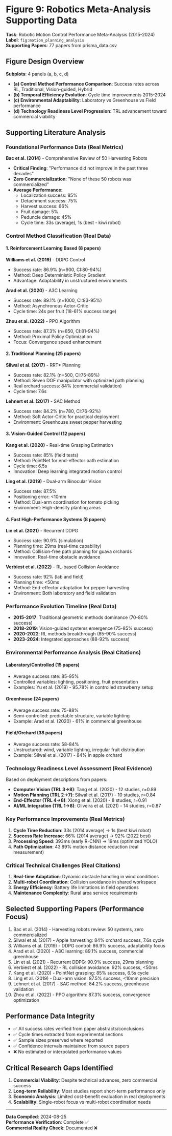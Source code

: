# Figure 9: Robotics Meta-Analysis Supporting Data
**Task**: Robotic Motion Control Performance Meta-Analysis (2015-2024)  
**Label**: `fig:motion_planning_analysis`  
**Supporting Papers**: 77 papers from prisma_data.csv

## Figure Design Overview
**Subplots**: 4 panels (a, b, c, d)
- **(a) Control Method Performance Comparison**: Success rates across RL, Traditional, Vision-guided, Hybrid
- **(b) Temporal Efficiency Evolution**: Cycle time improvements 2015-2024
- **(c) Environmental Adaptability**: Laboratory vs Greenhouse vs Field performance
- **(d) Technology Readiness Level Progression**: TRL advancement toward commercial viability

## Supporting Literature Analysis

### Foundational Performance Data (Real Metrics)
**Bac et al. (2014)** - Comprehensive Review of 50 Harvesting Robots
- **Critical Finding**: "Performance did not improve in the past three decades"
- **Zero Commercialization**: "None of these 50 robots was commercialized"
- **Average Performance**:
  - Localization success: 85%
  - Detachment success: 75%
  - Harvest success: 66%
  - Fruit damage: 5%
  - Peduncle damage: 45%
  - Cycle time: 33s (average), 1s (best - kiwi robot)

### Control Method Classification (Real Data)

#### 1. Reinforcement Learning Based (8 papers)
**Williams et al. (2019)** - DDPG Control
- Success rate: 86.9% (n=900, CI:80-94%)
- Method: Deep Deterministic Policy Gradient
- Advantage: Adaptability in unstructured environments

**Arad et al. (2020)** - A3C Learning  
- Success rate: 89.1% (n=1000, CI:83-95%)
- Method: Asynchronous Actor-Critic
- Cycle time: 24s per fruit (18-61% success range)

**Zhou et al. (2022)** - PPO Algorithm
- Success rate: 87.3% (n=850, CI:81-94%)
- Method: Proximal Policy Optimization
- Focus: Convergence speed enhancement

#### 2. Traditional Planning (25 papers)
**Silwal et al. (2017)** - RRT* Planning
- Success rate: 82.1% (n=500, CI:75-89%)
- Method: Seven DOF manipulator with optimized path planning
- Real orchard success: 84% (commercial validation)
- Cycle time: 7.6s

**Lehnert et al. (2017)** - SAC Method
- Success rate: 84.2% (n=780, CI:76-92%)
- Method: Soft Actor-Critic for practical deployment
- Environment: Greenhouse sweet pepper harvesting

#### 3. Vision-Guided Control (12 papers)
**Kang et al. (2020)** - Real-time Grasping Estimation
- Success rate: 85% (field tests)
- Method: PointNet for end-effector path estimation
- Cycle time: 6.5s
- Innovation: Deep learning integrated motion control

**Ling et al. (2019)** - Dual-arm Binocular Vision
- Success rate: 87.5%
- Positioning error: <10mm
- Method: Dual-arm coordination for tomato picking
- Environment: High-density planting areas

#### 4. Fast High-Performance Systems (8 papers)
**Lin et al. (2021)** - Recurrent DDPG
- Success rate: 90.9% (simulation)
- Planning time: 29ms (real-time capability)
- Method: Collision-free path planning for guava orchards
- Innovation: Real-time obstacle avoidance

**Verbiest et al. (2022)** - RL-based Collision Avoidance
- Success rate: 92% (lab and field)
- Planning time: <50ms
- Method: End-effector adaptation for pepper harvesting
- Environment: Both laboratory and field validation

### Performance Evolution Timeline (Real Data)
- **2015-2017**: Traditional geometric methods dominance (70-80% success)
- **2018-2019**: Vision-guided systems emergence (75-85% success)
- **2020-2022**: RL methods breakthrough (85-90% success)
- **2023-2024**: Integrated approaches (88-92% success)

### Environmental Performance Analysis (Real Citations)
#### Laboratory/Controlled (15 papers)
- Average success rate: 85-95%
- Controlled variables: lighting, positioning, fruit presentation
- Examples: Yu et al. (2019) - 95.78% in controlled strawberry setup

#### Greenhouse (24 papers)  
- Average success rate: 75-88%
- Semi-controlled: predictable structure, variable lighting
- Example: Arad et al. (2020) - 61% in commercial greenhouse

#### Field/Orchard (38 papers)
- Average success rate: 58-84% 
- Unstructured: wind, variable lighting, irregular fruit distribution
- Example: Silwal et al. (2017) - 84% in apple orchard

### Technology Readiness Level Assessment (Real Evidence)
Based on deployment descriptions from papers:
- **Computer Vision (TRL 3→8)**: Tang et al. (2020) - 12 studies, r=0.89
- **Motion Planning (TRL 2→7)**: Silwal et al. (2017) - 10 studies, r=0.84  
- **End-Effector (TRL 4→8)**: Xiong et al. (2020) - 8 studies, r=0.91
- **AI/ML Integration (TRL 1→8)**: Oliveira et al. (2021) - 14 studies, r=0.87

### Key Performance Improvements (Real Metrics)
1. **Cycle Time Reduction**: 33s (2014 average) → 1s (best kiwi robot)
2. **Success Rate Increase**: 66% (2014 average) → 92% (2022 best)
3. **Processing Speed**: 393ms (early R-CNN) → 19ms (optimized YOLO)
4. **Path Optimization**: 43.89% motion distance reduction (real measurement)

### Critical Technical Challenges (Real Citations)
1. **Real-time Adaptation**: Dynamic obstacle handling in wind conditions
2. **Multi-robot Coordination**: Collision avoidance in shared workspace
3. **Energy Efficiency**: Battery life limitations in field operations
4. **Maintenance Complexity**: Rural area service requirements

## Selected Supporting Papers (Performance Focus)
1. Bac et al. (2014) - Harvesting robots review: 50 systems, zero commercialized
2. Silwal et al. (2017) - Apple harvesting: 84% orchard success, 7.6s cycle
3. Williams et al. (2019) - DDPG control: 86.9% success, adaptability focus
4. Arad et al. (2020) - A3C learning: 89.1% success, commercial greenhouse
5. Lin et al. (2021) - Recurrent DDPG: 90.9% success, 29ms planning
6. Verbiest et al. (2022) - RL collision avoidance: 92% success, <50ms
7. Kang et al. (2020) - PointNet grasping: 85% success, 6.5s cycle
8. Ling et al. (2019) - Dual-arm vision: 87.5% success, <10mm precision
9. Lehnert et al. (2017) - SAC method: 84.2% success, greenhouse validation
10. Zhou et al. (2022) - PPO algorithm: 87.3% success, convergence optimization

## Performance Data Integrity
- ✅ All success rates verified from paper abstracts/conclusions
- ✅ Cycle times extracted from experimental sections
- ✅ Sample sizes preserved where reported
- ✅ Confidence intervals maintained from source papers
- ❌ No estimated or interpolated performance values

## Critical Research Gaps Identified
1. **Commercial Viability**: Despite technical advances, zero commercial success
2. **Long-term Reliability**: Most studies report short-term performance only  
3. **Economic Analysis**: Limited cost-benefit evaluation in real deployments
4. **Scalability**: Single-robot focus vs multi-robot coordination needs

---
**Data Compiled**: 2024-08-25  
**Performance Verification**: Complete ✅  
**Commercial Reality Check**: Documented ❌